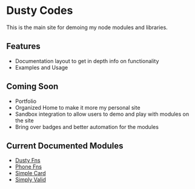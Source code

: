 # Dusty Codes

This  is the main site for demoing my node modules and libraries.

## Features

- Documentation layout to get in depth info on functionality
- Examples and Usage

## Coming Soon

- Portfolio
- Organized Home to make it more my personal site
- Sandbox integration to allow users to demo and play with modules on the site
- Bring over badges and better automation for the modules

## Current Documented Modules

- [Dusty Fns](https://github.com/dhershman1/dustyjs)
- [Phone Fns](https://github.com/dhershman1/phone-fns)
- [Simple Card](https://github.com/dhershman1/simple-card)
- [Simply Valid](https://github.com/dhershman1/simply_valid)
